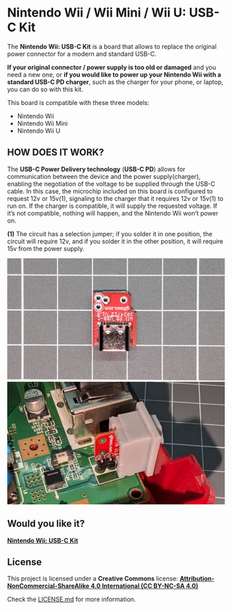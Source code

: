 
# Nintendo Wii / Wii Mini / Wii U: USB-C Kit

The **Nintendo Wii: USB-C Kit** is a board that allows to replace the original power connector for a modern and standard USB-C.

**If your original connector / power supply is too old or damaged** and you need a new one, or **if you would like to power up your Nintendo Wii with a standard USB-C PD charger**, such as the charger for your phone, or laptop, you can do so with this kit.

This board is compatible with these three models:

*   Nintendo Wii
*   Nintendo Wii Mini
*   Nintendo Wii U


## HOW DOES IT WORK?

The **USB-C Power Delivery technology** (**USB-C PD**) allows for communication between the device and the power supply(charger), enabling the negotiation of the voltage to be supplied through the USB-C cable. In this case, the microchip included on this board is configured to request 12v or 15v(1), signaling to the charger that it requires 12v or 15v(1) to run on. If the charger is compatible, it will supply the requested voltage. If it’s not compatible, nothing will happen, and the Nintendo Wii won’t power on.

 **(1)** The circuit has a selection jumper; if you solder it in one position, the circuit will require 12v, and if you solder it in the other position, it will require 15v from the power supply.

![WII](https://raw.githubusercontent.com/giltesa/Nintendo-Wii-USB-C-Kit/master/4.%20Photos/Nintendo-Wii-USB-C-Kit-v1.0_1.jpg)
![WII](https://raw.githubusercontent.com/giltesa/Nintendo-Wii-USB-C-Kit/master/4.%20Photos/Nintendo-Wii-USB-C-Kit-v1.0_3.jpg)


## Would you like it?

[**Nintendo Wii: USB-C Kit**](https://shop.giltesa.com/?p=2794)



## License

This project is licensed under a **Creative Commons** license:
**[Attribution-NonCommercial-ShareAlike 4.0 International (CC BY-NC-SA 4.0) ](https://creativecommons.org/licenses/by-nc-sa/4.0/)**

Check the [LICENSE.md](LICENSE.md) for more information.